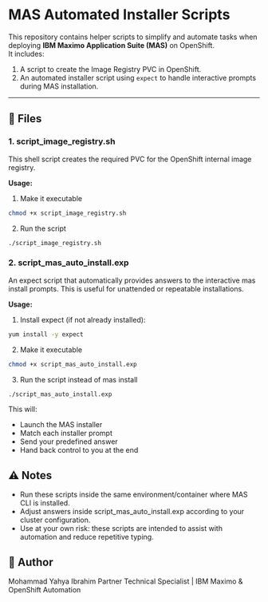 # MAS Automated Installer Scripts

This repository contains helper scripts to simplify and automate tasks when deploying **IBM Maximo Application Suite (MAS)** on OpenShift.  
It includes:
1. A script to create the Image Registry PVC in OpenShift.
2. An automated installer script using `expect` to handle interactive prompts during MAS installation.

---

## 📂 Files

### 1. script_image_registry.sh
This shell script creates the required PVC for the OpenShift internal image registry.  

**Usage:**
1. Make it executable
``` bash
chmod +x script_image_registry.sh
```

2. Run the script
```
./script_image_registry.sh
```

### 2. script_mas_auto_install.exp
An expect script that automatically provides answers to the interactive mas install prompts.
This is useful for unattended or repeatable installations.

**Usage:**
1. Install expect (if not already installed):
``` bash
yum install -y expect
```

2. Make it executable
``` bash
chmod +x script_mas_auto_install.exp
```

3. Run the script instead of mas install
``` bash 
./script_mas_auto_install.exp
```
This will:
- Launch the MAS installer
- Match each installer prompt
- Send your predefined answer
- Hand back control to you at the end

## ⚠️ Notes

- Run these scripts inside the same environment/container where MAS CLI is installed.
- Adjust answers inside script_mas_auto_install.exp according to your cluster configuration.
- Use at your own risk: these scripts are intended to assist with automation and reduce repetitive typing.

## 👤 Author
Mohammad Yahya Ibrahim
Partner Technical Specialist | IBM Maximo & OpenShift Automation